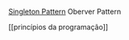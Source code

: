 [Singleton Pattern](https://methodpoet.com/is-singleton-bad/)
Oberver Pattern

[[princípios da programação]]